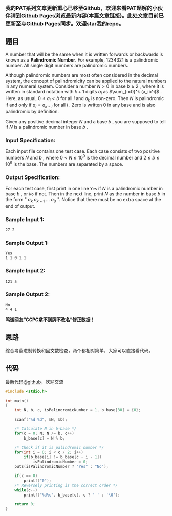 ### 我的PAT系列文章更新重心已移至Github，欢迎来看PAT题解的小伙伴请到[Github Pages](https://oliverlew.github.io/PAT)浏览最新内容([本篇文章链接](https://oliverlew.github.io/PAT/Advanced/1019.html))。此处文章目前已更新至与Github Pages同步。欢迎star我的[repo](https://github.com/OliverLew/PAT)。

## 题目

A number that will be the same when it is written forwards or backwards is
known as a **Palindromic Number**. For example, 1234321 is a palindromic
number. All single digit numbers are palindromic numbers.

Although palindromic numbers are most often considered in the decimal system,
the concept of palindromicity can be applied to the natural numbers in any
numeral system. Consider a number $N > 0$ in base $b \ge 2$ , where it is
written in standard notation with $k+1$ digits $a_i$ as $\sum_{i=0}^k
(a_ib^i)$ . Here, as usual, $0 \le a_i < b$ for all $i$ and $a_k$ is non-zero.
Then $N$ is palindromic if and only if $a_i = a_{k-i}$ for all $i$ . Zero is
written 0 in any base and is also palindromic by definition.

Given any positive decimal integer $N$ and a base $b$ , you are supposed to
tell if $N$ is a palindromic number in base $b$ .

### Input Specification:

Each input file contains one test case. Each case consists of two positive
numbers $N$ and $b$ , where $0 < N \le 10^9$ is the decimal number and $2 \le
b \le 10^9$ is the base. The numbers are separated by a space.

### Output Specification:

For each test case, first print in one line `Yes` if $N$ is a palindromic
number in base $b$ , or `No` if not. Then in the next line, print $N$ as the
number in base $b$ in the form " $a_k$ $a_{k-1}$ ... $a_0$ ". Notice that
there must be no extra space at the end of output.

### Sample Input 1:

    
    
    27 2
    

### Sample Output 1:

    
    
    Yes
    1 1 0 1 1
    

### Sample Input 2:

    
    
    121 5
    

### Sample Output 2:

    
    
    No
    4 4 1
    

**鸣谢网友“CCPC拿不到牌不改名”修正数据！**



## 思路


综合考察进制转换和回文数检查，两个都相对简单，大家可以直接看代码。

## 代码

[最新代码@github](https://github.com/OliverLew/PAT/blob/master/PATAdvanced/1019.c)，欢迎交流
```c
#include <stdio.h>

int main()
{
    int N, b, c, isPalindromicNumber = 1, b_base[30] = {0};

    scanf("%d %d", &N, &b);

    /* Calculate N in b-base */
    for(c = 0; N; N /= b, c++)
        b_base[c] = N % b;

    /* Check if it is palindromic number */
    for(int i = 0; i < c / 2; i++)
        if(b_base[i] != b_base[c - i - 1])
            isPalindromicNumber = 0;
    puts(isPalindromicNumber ? "Yes" : "No");

    if(c == 0)
        printf("0");
    /* Reversely printing is the correct order */
    while(c--)
        printf("%d%c", b_base[c], c ? ' ' : '\0');

    return 0;
}
```